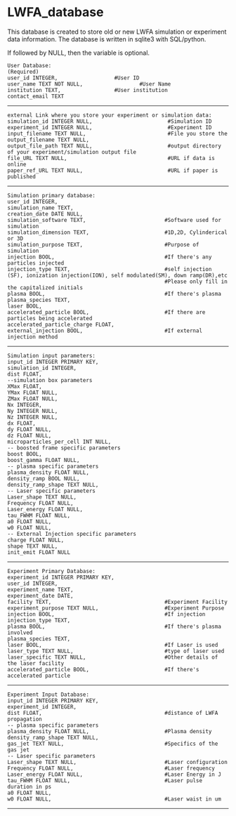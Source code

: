# LWFA_database
This database is created to store old or new LWFA simulation or experiment data information. 
The database is written in sqlite3 with SQL/python. 

If followed by NULL, then the variable is optional.

	User Database:
	(Required)
	user_id INTEGER,				  #User ID
	user_name TEXT NOT NULL,		          #User Name
	institution TEXT,				  #User institution
	contact_email TEXT			          

---------------------------------------------------------------------------------------------------------------------------------------

	external Link where you store your experiment or simulation data:
	simulation_id INTEGER NULL,                        #Simulation ID 
	experiment_id INTEGER NULL,                        #Experiment ID 
	input_filename TEXT NULL,                          #File you store the 
	output_filename TEXT NULL,
	output_file_path TEXT NULL,                        #output directory of your experiment/simulation output file
	file_URL TEXT NULL,                                #URL if data is online
	paper_ref_URL TEXT NULL,                           #URL if paper is published

---------------------------------------------------------------------------------------------------------------------------------------

	Simulation primary database: 
	user_id INTEGER,                                    
	simulation_name TEXT,
	creation_date DATE NULL,
	simulation_software TEXT,                         #Software used for simulation
	simulation_dimension TEXT,                        #1D,2D, Cylinderical or 3D
	simulation_purpose TEXT,                          #Purpose of simulation
	injection BOOL,                                   #If there's any particles injected
	injection_type TEXT,                              #self injection (SF), ionization injection(ION), self modulated(SM), down ramp(DR),etc
	                                                  #Please only fill in the capitalized initials
	plasma BOOL,                                      #If there's plasma
	plasma_species TEXT,
	laser BOOL,
	accelerated_particle BOOL,                        #If there are particles being accelerated        
	accelerated_particle_charge FLOAT,                
	external_injection BOOL,                          #If external injection method

 ---------------------------------------------------------------------------------------------------------------------------------------

	Simulation input parameters:
	input_id INTEGER PRIMARY KEY,
	simulation_id INTEGER,
	dist FLOAT,
	--simulation box parameters
	XMax FLOAT,
	YMax FLOAT NULL,
	ZMax FLOAT NULL,
	Nx INTEGER,
	Ny INTEGER NULL,
	Nz INTEGER NULL,
	dx FLOAT,
	dy FLOAT NULL,
	dz FLOAT NULL,
	microparticles_per_cell INT NULL,
	-- boosted frame specific parameters
	boost BOOL,
	boost_gamma FLOAT NULL,
	-- plasma specific parameters 
	plasma_density FLOAT NULL,
	density_ramp BOOL NULL,
	density_ramp_shape TEXT NULL,
	-- Laser specific parameters
	Laser_shape TEXT NULL,
	Frequency FLOAT NULL,
	Laser_energy FLOAT NULL,
	tau_FWHM FLOAT NULL,
	a0 FLOAT NULL,
	w0 FLOAT NULL,
	-- External Injection specific parameters
	charge FLOAT NULL,
	shape TEXT NULL,
	init_emit FLOAT NULL
	
---------------------------------------------------------------------------------------------------------------------------------------
	
	Experiment Primary Database: 
	experiment_id INTEGER PRIMARY KEY,
	user_id INTEGER,
	experiment_name TEXT,                                  
	experiment_date DATE,
	facility TEXT,                                    #Experiment Facility
	experiment_purpose TEXT NULL,                     #Experiment Purpose
	injection BOOL,                                   #If injection
	injection_type TEXT,
	plasma BOOL,                                      #If there's plasma involved
	plasma_species TEXT,          
	laser BOOL,                                       #If Laser is used   
	laser_type TEXT NULL,                             #type of laser used
	laser_specific TEXT NULL,                         #Other details of the laser facility
	accelerated_particle BOOL,                        #If there's accelerated particle
	
 ---------------------------------------------------------------------------------------------------------------------------------------
	
	Experiment Input Database:
	input_id INTEGER PRIMARY KEY,
	experiment_id INTEGER,
	dist FLOAT,                                       #distance of LWFA propagation
	-- plasma specific parameters 
	plasma_density FLOAT NULL,                        #Plasma density                       
	density_ramp_shape TEXT NULL,
	gas_jet TEXT NULL,                                #Specifics of the gas jet
	-- Laser specific parameters
	Laser_shape TEXT NULL,                            #Laser configuration
	Frequency FLOAT NULL,                             #Laser frequency
	Laser_energy FLOAT NULL,                          #Laser Energy in J
	tau_FWHM FLOAT NULL,                              #Laser pulse duration in ps
	a0 FLOAT NULL,                              
	w0 FLOAT NULL,                                    #Laser waist in um
---------------------------------------------------------------------------------------------------------------------------------------

